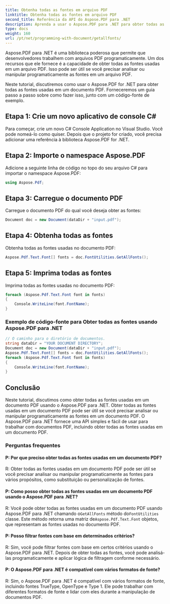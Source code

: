 ```yaml
---
title: Obtenha todas as fontes em arquivo PDF
linktitle: Obtenha todas as fontes em arquivo PDF
second_title: Referência da API do Aspose.PDF para .NET
description: Aprenda a usar o Aspose.PDF para .NET para obter todas as fontes usadas em um arquivo PDF programaticamente com este guia passo a passo e código de exemplo.
type: docs
weight: 160
url: /pt/net/programming-with-document/getallfonts/
---
```

Aspose.PDF para .NET é uma biblioteca poderosa que permite que desenvolvedores trabalhem com arquivos PDF programaticamente. Um dos recursos que ele fornece é a capacidade de obter todas as fontes usadas em um arquivo PDF. Isso pode ser útil se você precisar analisar ou manipular programaticamente as fontes em um arquivo PDF.

Neste tutorial, discutiremos como usar o Aspose.PDF for .NET para obter todas as fontes usadas em um documento PDF. Forneceremos um guia passo a passo sobre como fazer isso, junto com um código-fonte de exemplo.

## Etapa 1: Crie um novo aplicativo de console C#
Para começar, crie um novo C# Console Application no Visual Studio. Você pode nomeá-lo como quiser. Depois que o projeto for criado, você precisa adicionar uma referência à biblioteca Aspose.PDF for .NET.

## Etapa 2: Importe o namespace Aspose.PDF
Adicione a seguinte linha de código no topo do seu arquivo C# para importar o namespace Aspose.PDF:

```csharp
using Aspose.Pdf;
```

## Etapa 3: Carregue o documento PDF
Carregue o documento PDF do qual você deseja obter as fontes:

```csharp
Document doc = new Document(dataDir + "input.pdf");
```

## Etapa 4: Obtenha todas as fontes
Obtenha todas as fontes usadas no documento PDF:

```csharp
Aspose.Pdf.Text.Font[] fonts = doc.FontUtilities.GetAllFonts();
```

## Etapa 5: Imprima todas as fontes
Imprima todas as fontes usadas no documento PDF:

```csharp
foreach (Aspose.Pdf.Text.Font font in fonts)
{
    Console.WriteLine(font.FontName);
}
```

### Exemplo de código-fonte para Obter todas as fontes usando Aspose.PDF para .NET
```csharp
// O caminho para o diretório de documentos.
string dataDir = "YOUR DOCUMENT DIRECTORY";
Document doc = new Document(dataDir + "input.pdf");
Aspose.Pdf.Text.Font[] fonts = doc.FontUtilities.GetAllFonts();
foreach (Aspose.Pdf.Text.Font font in fonts)
{
    Console.WriteLine(font.FontName);
}
```

## Conclusão
Neste tutorial, discutimos como obter todas as fontes usadas em um documento PDF usando o Aspose.PDF para .NET. Obter todas as fontes usadas em um documento PDF pode ser útil se você precisar analisar ou manipular programaticamente as fontes em um documento PDF. O Aspose.PDF para .NET fornece uma API simples e fácil de usar para trabalhar com documentos PDF, incluindo obter todas as fontes usadas em um documento PDF.

### Perguntas frequentes

#### P: Por que preciso obter todas as fontes usadas em um documento PDF?

R: Obter todas as fontes usadas em um documento PDF pode ser útil se você precisar analisar ou manipular programaticamente as fontes para vários propósitos, como substituição ou personalização de fontes.

#### P: Como posso obter todas as fontes usadas em um documento PDF usando o Aspose.PDF para .NET?

 R: Você pode obter todas as fontes usadas em um documento PDF usando Aspose.PDF para .NET chamando o`GetAllFonts` método do`FontUtilities` classe. Este método retorna uma matriz de`Aspose.Pdf.Text.Font` objetos, que representam as fontes usadas no documento PDF.

#### P: Posso filtrar fontes com base em determinados critérios?

R: Sim, você pode filtrar fontes com base em certos critérios usando o Aspose.PDF para .NET. Depois de obter todas as fontes, você pode analisá-las programaticamente e aplicar lógica de filtragem conforme necessário.

#### P: O Aspose.PDF para .NET é compatível com vários formatos de fonte?

R: Sim, o Aspose.PDF para .NET é compatível com vários formatos de fonte, incluindo fontes TrueType, OpenType e Type 1. Ele pode trabalhar com diferentes formatos de fonte e lidar com eles durante a manipulação de documentos PDF.